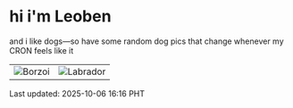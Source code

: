 # hi i'm Leoben

and i like dogs—so have some random dog pics that change whenever my CRON feels like it

|  |  |
|--------|----------|
| ![Borzoi](https://random-dog-vercel.vercel.app/api/random-borzoi?v=1759738605) | ![Labrador](https://random-dog-vercel.vercel.app/api/random-labrador?v=1759738605) |

Last updated: 2025-10-06 16:16 PHT
